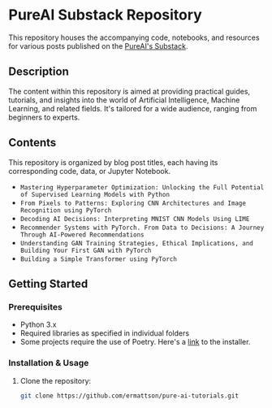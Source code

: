 # PureAI Substack Repository

This repository houses the accompanying code, notebooks, and resources for various posts published on the [PureAI's Substack](https://pureai.substack.com).

## Description

The content within this repository is aimed at providing practical guides, tutorials, and insights into the world of Artificial Intelligence, Machine Learning, and related fields. It's tailored for a wide audience, ranging from beginners to experts.

## Contents

This repository is organized by blog post titles, each having its corresponding code, data, or Jupyter Notebook.

- `Mastering Hyperparameter Optimization: Unlocking the Full Potential of Supervised Learning Models with Python`
- `From Pixels to Patterns: Exploring CNN Architectures and Image Recognition using PyTorch`
- `Decoding AI Decisions: Interpreting MNIST CNN Models Using LIME`
- `Recommender Systems with PyTorch. From Data to Decisions: A Journey Through AI-Powered Recommendations`
- `Understanding GAN Training Strategies, Ethical Implications, and Building Your First GAN with PyTorch`
- `Building a Simple Transformer using PyTorch`

## Getting Started

### Prerequisites

- Python 3.x
- Required libraries as specified in individual folders
- Some projects require the use of Poetry. Here's a [link](https://python-poetry.org/docs/#installing-with-the-official-installer) to the installer.

### Installation & Usage

1. Clone the repository:

   ```bash
   git clone https://github.com/ermattson/pure-ai-tutorials.git
   ```
